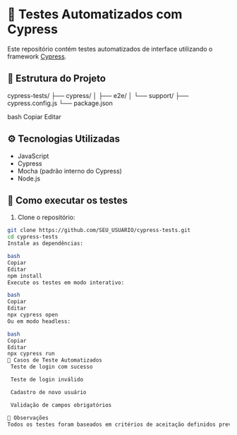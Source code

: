 # 🧪 Testes Automatizados com Cypress

Este repositório contém testes automatizados de interface utilizando o framework [Cypress](https://www.cypress.io/).

## 📁 Estrutura do Projeto

cypress-tests/
├── cypress/
│ ├── e2e/
│ └── support/
├── cypress.config.js
└── package.json

bash
Copiar
Editar

## ⚙️ Tecnologias Utilizadas

- JavaScript
- Cypress
- Mocha (padrão interno do Cypress)
- Node.js

## 🚀 Como executar os testes

1. Clone o repositório:
```bash
git clone https://github.com/SEU_USUARIO/cypress-tests.git
cd cypress-tests
Instale as dependências:

bash
Copiar
Editar
npm install
Execute os testes em modo interativo:

bash
Copiar
Editar
npx cypress open
Ou em modo headless:

bash
Copiar
Editar
npx cypress run
📄 Casos de Teste Automatizados
 Teste de login com sucesso

 Teste de login inválido

 Cadastro de novo usuário

 Validação de campos obrigatórios

📌 Observações
Todos os testes foram baseados em critérios de aceitação definidos previamente. Foram incluídas as boas práticas de organização de pastas, comandos customizados e reuso de código

